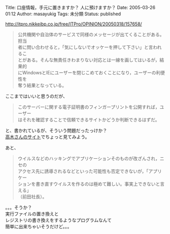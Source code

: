 Title: 口座情報，手元に置きますか？ 人に預けますか？
Date: 2005-03-26 01:12
Author: masayukig
Tags: 未分類
Status: published

<http://itpro.nikkeibp.co.jp/free/ITPro/OPINION/20050318/157658/>

> 公共機関や自治体のサービスで同様のメッセージが出てくることがある。担当  
> 者に問い合わせると，「気にしないでオッケーを押して下さい」と言われるこ  
> とがある。そんな無責任きわまりない対応とは一線を画してはいるが，結果的  
> にWindowsとIEにユーザーを閉じこめておくことになり，ユーザーの利便性を  
> 奪う結果となっている。

ここまではいいと思うのだが、

> このサーバーに関する電子証明書のフィンガープリントを公開すれば，ユーザー  
> はそれを確認することで信頼できるサイトかどうか判断できるはずだ。

と、書かれているが、そういう問題だったっけか？  
[高木さんのサイト](http://takagi-hiromitsu.jp/diary/)でちょっと見てみよう。

あと、

> ウイルスなどのハッキングでアプリケーションそのものが改ざんされ，ニセの  
> アクセス先に誘導されるなどといった可能性も否定できないが，「アプリケー  
> ションを書き直すウイルスを作るのは極めて難しい。事実上できないと言える」  
> （前田社長）。

。。。そうか？  
実行ファイルの置き換えと  
レジストリの書き換えをするようなプログラムなんて  
簡単に出来ちゃいそうだけど。。。
